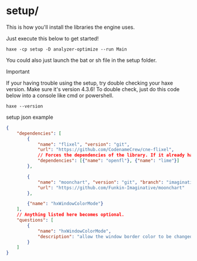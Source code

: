 # setup/
This is how you'll install the libraries the engine uses.

Just execute this below to get started!
```
haxe -cp setup -D analyzer-optimize --run Main
```
You could also just launch the bat or sh file in the setup folder.
> [!IMPORTANT]
> If your having trouble using the setup, try double checking your haxe version.
> Make sure it's version 4.3.6!
> To double check, just do this code below into a console like cmd or powershell.
> ```
> haxe --version
> ```

setup json example
```json
{
	"dependencies": [
		{
			"name": "flixel", "version": "git",
			"url": "https://github.com/CodenameCrew/cne-flixel",
			// Forces the dependencies of the library. If it already has dependencies it skips them so it being blank just skips dependencies.
			"dependencies": [{"name": "openfl"}, {"name": "lime"}]
		},

		{
			"name": "moonchart", "version": "git", "branch": "imaginative",
			"url": "https://github.com/Funkin-Imaginative/moonchart"
		},

		{"name": "hxWindowColorMode"}
	],
	// Anything listed here becomes optional.
	"questions": [
		{
			"name": "hxWindowColorMode",
			"description": "allow the window border color to be changed"
		}
	]
}
```
